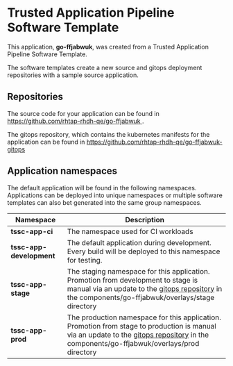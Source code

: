 # Trusted Application Pipeline Software Template

This application, **go-ffjabwuk**, was created from a Trusted Application Pipeline Software Template.

The software templates create a new source and gitops deployment repositories with a sample source application. 

## Repositories

The source code for your application can be found in [https://github.com/rhtap-rhdh-qe/go-ffjabwuk ](https://github.com/rhtap-rhdh-qe/go-ffjabwuk ).
 
The gitops repository, which contains the kubernetes manifests for the application can be found in 
[https://github.com/rhtap-rhdh-qe/go-ffjabwuk-gitops ](https://github.com/rhtap-rhdh-qe/go-ffjabwuk-gitops ) 

## Application namespaces 

The default application will be found in the following namespaces. Applications can be deployed into unique namespaces or multiple software templates can also bet generated into the same group namespaces.  

|  Namespace   |  Description   |  
| -------- | -------- |
| **tssc-app-ci** | The namespace used for CI workloads |
| **tssc-app-development** | The default application during development. Every build will be deployed to this namespace for testing. |
| **tssc-app-stage** | The staging namespace for this application. Promotion from development to stage is manual via an update to the [gitops repository](https://github.com/rhtap-rhdh-qe/go-ffjabwuk-gitops ) in the components/go-ffjabwuk/overlays/stage directory |
| **tssc-app-prod** | The production namespace for this application. Promotion from stage to production is manual via an update to the [gitops repository](https://github.com/rhtap-rhdh-qe/go-ffjabwuk-gitops ) in the components/go-ffjabwuk/overlays/prod directory |